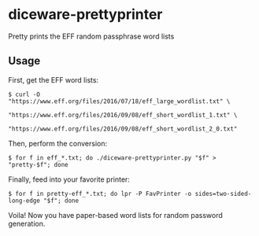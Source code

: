 # diceware-prettyprinter

Pretty prints the EFF random passphrase word lists

## Usage

First, get the EFF word lists:

```
$ curl -O "https://www.eff.org/files/2016/07/18/eff_large_wordlist.txt" \
          "https://www.eff.org/files/2016/09/08/eff_short_wordlist_1.txt" \
          "https://www.eff.org/files/2016/09/08/eff_short_wordlist_2_0.txt"
```

Then, perform the conversion:

```
$ for f in eff_*.txt; do ./diceware-prettyprinter.py "$f" > "pretty-$f"; done
```

Finally, feed into your favorite printer:

```
$ for f in pretty-eff_*.txt; do lpr -P FavPrinter -o sides=two-sided-long-edge "$f"; done
```

Voila! Now you have paper-based word lists for random password generation.
